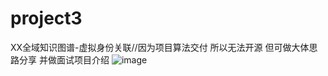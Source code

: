 # project3
XX全域知识图谱-虚拟身份关联//因为项目算法交付 所以无法开源 但可做大体思路分享 并做面试项目介绍
![image](https://github.com/user-attachments/assets/0cc302db-dc3e-4bc7-96e4-a065d5a667fa)

